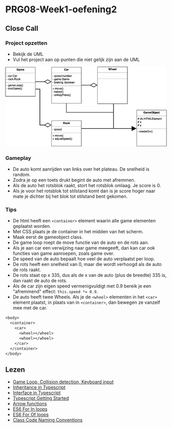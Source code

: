# PRG08-Week1-oefening2

## Close Call

### Project opzetten

- Bekijk de UML
- Vul het project aan op punten die niet gelijk zijn aan de UML

![UML](closecall.png?raw=true "UML")

### Gameplay

- De auto komt aanrijden van links over het plateau. De snelheid is random.
- Zodra je op een toets drukt begint de auto met afremmen. 
- Als de auto het rotsblok raakt, stort het rotsblok omlaag. Je score is 0.
- Als je voor het rotsblok tot stilstand komt dan is je score hoger naar mate je dichter bij het blok tot stilstand bent gekomen.

### Tips

- De html heeft een `<container>` element waarin alle game elementen geplaatst worden.
- Met CSS plaats je de container in het midden van het scherm.
- Maak eerst de gameobject class.
- De game loop roept de move functie van de auto en de rots aan. 
- Als je aan car een verwijzing naar game meegeeft, dan kan car ook functies van game aanroepen, zoals game over.
- De speed van de auto bepaalt hoe veel de auto verplaatst per loop.
- De rots heeft een snelheid van 0, maar die wordt verhoogd als de auto de rots raakt.
- De rots staat op x 335, dus als de x van de auto (plus de breedte) 335 is, dan raakt de auto de rots.
- Als de car zijn eigen speed vermenigvuldigt met 0.9 bereik je een "afremmend" effect: `this.speed *= 0.9`.
- De auto heeft twee Wheels. Als je de `<wheel>` elementen in het `<car>` element plaatst, in plaats van in `<container>`, dan bewegen ze vanzelf mee met de car.
```
<body>
  <container>
    <car>
      <wheel></wheel>
      <wheel></wheel>
    </car>
  </container>
</body>
```

## Lezen
- [Game Loop, Collision detection, Keyboard input](https://github.com/HR-CMGT/PRG04-Week3-examples)
- [Inheritance in Typescript](https://www.typescriptlang.org/docs/handbook/classes.html)
- [Interface in Typescript](https://www.typescriptlang.org/docs/handbook/interfaces.html)
- [Typescript Getting Started](https://basarat.gitbooks.io/typescript/content/docs/getting-started.html)
- [Arrow functions](https://developer.mozilla.org/en/docs/Web/JavaScript/Reference/Functions/Arrow_functions)
- [ES6 For In loops](https://developer.mozilla.org/en-US/docs/Web/JavaScript/Reference/Statements/for...in)
- [ES6 For Of loops](https://developer.mozilla.org/en/docs/Web/JavaScript/Reference/Statements/for...of)
- [Class Code Naming Conventions](https://dev.to/mohitrajput987/coding-best-practices-part-1-naming-conventions--class-designing-principles)
